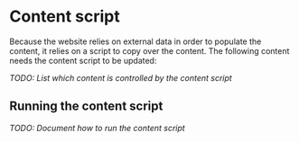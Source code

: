 # Content script

Because the website relies on external data in order to populate the content, it relies on a script to copy over the content. The following content needs the content script to be updated:

_TODO: List which content is controlled by the content script_

## Running the content script

_TODO: Document how to run the content script_
